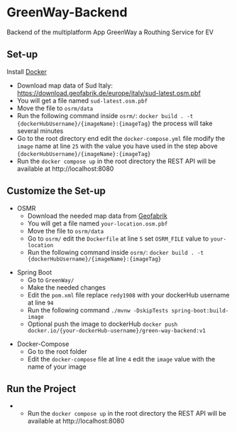 # GreenWay-Backend
Backend of the multiplatform App GreenWay a Routhing Service for EV

## Set-up

Install [Docker](https://www.docker.com/)

- Download map data of Sud Italy: https://download.geofabrik.de/europe/italy/sud-latest.osm.pbf
- You will get a file named ```sud-latest.osm.pbf``` 
- Move the file to ```osrm/data```
- Run the following command inside ```osrm/```: ```docker build . -t {dockerHubUsername}/{imageName}:{imageTag}``` 
the process will take several minutes
- Go to the root directory end edit the ```docker-compose.yml``` file modify the ```image``` name at line ```25``` 
with the value you have used in the step above ```{dockerHubUsername}/{imageName}:{imageTag}```
- Run the ```docker compose up``` in the root directory the REST API will be available at http://localhost:8080

## Customize the Set-up

- OSMR
  - Download the needed map data from [Geofabrik](https://www.geofabrik.de/)
  - You will get a file named ```your-location.osm.pbf```
  - Move the file to ```osrm/data```
  - Go to ```osrm/``` edit the ```Dockerfile``` at line ```5``` set ```OSRM_FILE``` value to ```your-location```
  - Run the following command inside ```osrm/```: ```docker build . -t {dockerHubUsername}/{imageName}:{imageTag}```

* Spring Boot
  * Go to ```GreenWay/```
  * Make the needed changes
  * Edit the ```pom.xml``` file replace ```redy1908``` with your dockerHub username at line ```94```
  * Run the following command ```./mvnw -DskipTests spring-boot:build-image ```
  * Optional push the image to dockerHub ```docker push docker.io/{your-dockerHub-username}/green-way-backend:v1```

- Docker-Compose
  - Go to the root folder
  - Edit the ```docker-compose``` file at line ```4``` edit the ```image``` value with the name of your image

## Run the Project

- - Run the ```docker compose up``` in the root directory the REST API will be available at http://localhost:8080